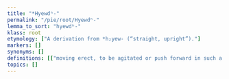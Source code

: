 ```yaml
---
title: "*Hyewdʰ-"
permalink: "/pie/root/Hyewdʰ-"
lemma_to_sort: "hyewdʰ-"
klass: root
etymology: ["A derivation from *h₂yew- (“straight, upright”)."]
markers: []
synonyms: []
definitions: [["moving erect, to be agitated or push forward in such a fashion that one is straight or upright (for example as walking into battle)"]]
topics: []
---
```

